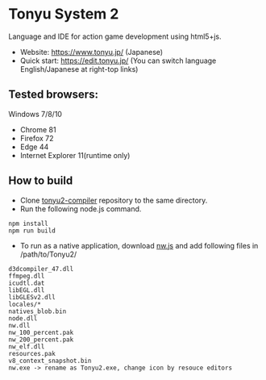 # Tonyu System 2

Language and IDE for action game development using html5+js.

- Website: https://www.tonyu.jp/ (Japanese)
- Quick start: https://edit.tonyu.jp/ (You can switch language English/Japanese at right-top links)

## Tested browsers:

Windows 7/8/10
  - Chrome 81
  - Firefox 72
  - Edge 44
  - Internet Explorer 11(runtime only)

## How to build

- Clone [tonyu2-compiler](https://github.com/hoge1e3/tonyu2-compiler/) repository to the same directory.
- Run the following node.js command.
~~~
npm install
npm run build
~~~

- To run as a native application, download [nw.js](https://nwjs.io/) and add following files in /path/to/Tonyu2/
~~~
d3dcompiler_47.dll
ffmpeg.dll
icudtl.dat
libEGL.dll
libGLESv2.dll
locales/*
natives_blob.bin
node.dll
nw.dll
nw_100_percent.pak
nw_200_percent.pak
nw_elf.dll
resources.pak
v8_context_snapshot.bin
nw.exe -> rename as Tonyu2.exe, change icon by resouce editors
~~~
